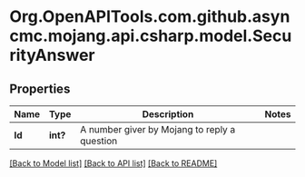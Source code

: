 # Org.OpenAPITools.com.github.asyncmc.mojang.api.csharp.model.SecurityAnswer
## Properties

Name | Type | Description | Notes
------------ | ------------- | ------------- | -------------
**Id** | **int?** | A number giver by Mojang to reply a question | 

[[Back to Model list]](../README.md#documentation-for-models) [[Back to API list]](../README.md#documentation-for-api-endpoints) [[Back to README]](../README.md)

